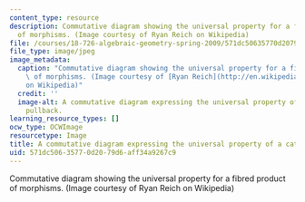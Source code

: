 ```yaml
---
content_type: resource
description: Commutative diagram showing the universal property for a fibred product
  of morphisms. (Image courtesy of Ryan Reich on Wikipedia)
file: /courses/18-726-algebraic-geometry-spring-2009/571dc50635770d2079d6aff34a9267c9_18-726s09.jpg
file_type: image/jpeg
image_metadata:
  caption: "Commutative diagram showing the universal property for a fibred product\
    \ of morphisms. (Image courtesy of [Ryan Reich](http://en.wikipedia.org/wiki/File:Categorical_pullback_(expanded).svg)\_\
    on Wikipedia)"
  credit: ''
  image-alt: A commutative diagram expressing the universal property of a categorical
    pullback.
learning_resource_types: []
ocw_type: OCWImage
resourcetype: Image
title: A commutative diagram expressing the universal property of a categorical pullback
uid: 571dc506-3577-0d20-79d6-aff34a9267c9
---
```

Commutative diagram showing the universal property for a fibred product of morphisms. (Image courtesy of Ryan Reich on Wikipedia)

